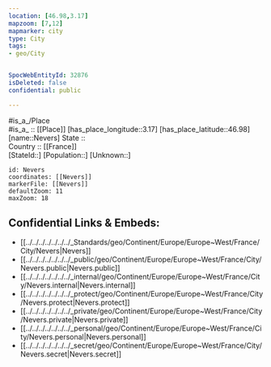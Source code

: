 ```yaml
---
location: [46.98,3.17] 
mapzoom: [7,12] 
mapmarker: city 
type: City
tags:
- geo/City


SpocWebEntityId: 32876
isDeleted: false
confidential: public

---
```

#is_a_/Place  
#is_a_ :: [[Place]] 
[has_place_longitude::3.17] 
[has_place_latitude::46.98] 
[name::Nevers] 
State ::  
Country :: [[France]]  
[StateId::] 
[Population::] 
[Unknown::] 


```leaflet
id: Nevers
coordinates: [[Nevers]] 
markerFile: [[Nevers]] 
defaultZoom: 11 
maxZoom: 18
```


## Confidential Links & Embeds: 
- [[../../../../../../../_Standards/geo/Continent/Europe/Europe~West/France/City/Nevers|Nevers]] 
- [[../../../../../../../_public/geo/Continent/Europe/Europe~West/France/City/Nevers.public|Nevers.public]] 
- [[../../../../../../../_internal/geo/Continent/Europe/Europe~West/France/City/Nevers.internal|Nevers.internal]] 
- [[../../../../../../../_protect/geo/Continent/Europe/Europe~West/France/City/Nevers.protect|Nevers.protect]] 
- [[../../../../../../../_private/geo/Continent/Europe/Europe~West/France/City/Nevers.private|Nevers.private]] 
- [[../../../../../../../_personal/geo/Continent/Europe/Europe~West/France/City/Nevers.personal|Nevers.personal]] 
- [[../../../../../../../_secret/geo/Continent/Europe/Europe~West/France/City/Nevers.secret|Nevers.secret]] 
